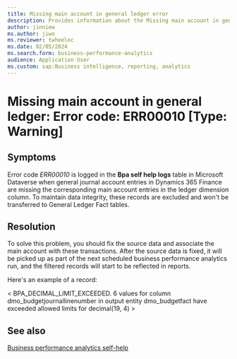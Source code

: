 ```yaml
---
title: Missing main account in general ledger error
description: Provides information about the Missing main account in general ledger error (error code ERR00010) in Business performance analytics in Microsoft Dynamics 365 Finance.
author: jinniew
ms.author: jiwo
ms.reviewer: twheeloc 
ms.date: 02/05/2024
ms.search.form: business-performance-analytics
audience: Application User
ms.custom: sap:Business intelligence, reporting, analytics
---
```

# Missing main account in general ledger: Error code: ERR00010 [Type: Warning]

## Symptoms

Error code *ERR00010* is logged in the **Bpa self help logs** table in Microsoft Dataverse when general journal account entries in Dynamics 365 Finance are missing the corresponding main account entries in the ledger dimension column. To maintain data integrity, these records are excluded and won't be transferred to General Ledger Fact tables.

## Resolution

To solve this problem, you should fix the source data and associate the main account with these transactions. After the source data is fixed, it will be picked up as part of the next scheduled business performance analytics run, and the filtered records will start to be reflected in reports.

Here's an example of a record:

< BPA_DECIMAL_LIMIT_EXCEEDED. 6 values for column dmo_budgetjournallinenumber in output entity dmo_budgetfact have exceeded allowed limits for decimal(19, 4) >

## See also

[Business performance analytics self-help](business-performance-analytics-self-help-overview.md)
